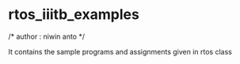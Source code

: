 # rtos_iiitb_examples
/* author : niwin anto */


It contains the sample programs and assignments given in rtos class
